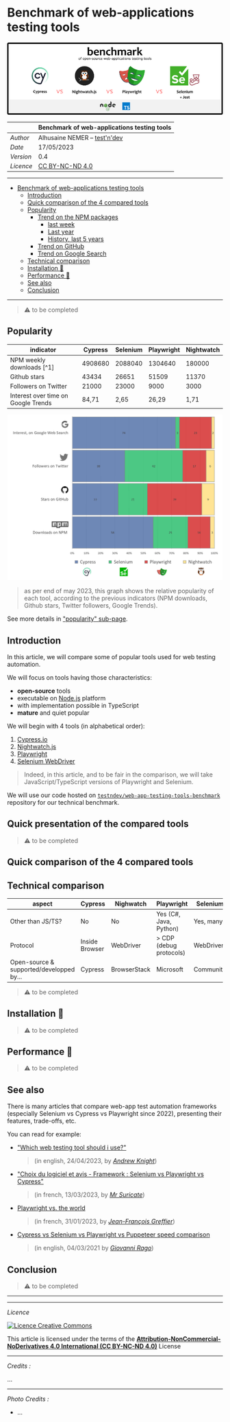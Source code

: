 # Benchmark of web-applications testing tools

![](https://github.com/testndev/web-app-testing-tools-benchmark/raw/main/doc/header-image.png)

|           | Benchmark of web-applications testing tools           |
| --------- | ----------------------------------------------------- |
| _Author_  | Alhusaine NEMER – [test'n'dev](https://testndev.com/) |
| _Date_    | 17/05/2023                                            |
| _Version_ | 0.4                                                   |
| _Licence_ | <a href="#licence">CC BY-NC-ND 4.0</a>                |

---

- [Benchmark of web-applications testing tools](#benchmark-of-web-applications-testing-tools)
  - [Introduction](#introduction)
  - [Quick comparison of the 4 compared tools](#quick-comparison-of-the-4-compared-tools)
  - [Popularity](#popularity)
    - [Trend on the NPM packages](#trend-on-the-npm-packages)
      - [last week](#last-week)
      - [Last year](#last-year)
      - [History, last 5 years](#history-last-5-years)
    - [Trend on GitHub](#trend-on-github)
    - [Trend on Google Search](#trend-on-google-search)
  - [Technical comparison](#technical-comparison)
  - [Installation 🚧](#installation-)
  - [Performance 🚧](#performance-)
  - [See also](#see-also)
  - [Conclusion](#conclusion)

---



> ⚠️ to be completed

## Popularity
 

 | indicator                           | Cypress | Selenium | Playwright | Nightwatch |
 | ----------------------------------- | ------- | -------- | ---------- | ---------- |
 | NPM weekly downloads [^1]           | 4908680 | 2088040  | 1304640    | 180000     |
 | Github stars                        | 43434   | 26651    | 51509      | 11370      |
 | Followers on Twitter                | 21000   | 23000    | 9000       | 3000       |
 | Interest over time on Google Trends | 84,71   | 2,65     | 26,29      | 1,71       |




![](../img/300/relative-popularity-of-tools.png)

> as per end of may 2023, this graph shows the relative popularity of each tool, according to the previous indicators (NPM downloads, Github stars, Twitter followers, Google Trends). 


See more details in ["popularity" sub-page](./300-web-app-testing-tools-benchmark-popularity.md).
## Introduction

In this article, we will compare some of popular tools used for web testing automation. 

We will focus on tools having those characteristics:
- **open-source** tools
- executable on [Node.js](https://nodejs.org) platform
- with implementation possible in TypeScript 
- **mature** and quiet popular

We will begin with 4 tools (in alphabetical order): 

1. [Cypress.io](https://cypress.io/)                                       
2. [Nightwatch.js](https://nightwatchjs.org)                              
3. [Playwright](https://playwright.dev/)                                  
4. [Selenium WebDriver](https://www.selenium.dev/documentation/webdriver/)

> Indeed, in this article, and to be fair in the comparison, we will take JavaScript/TypeScript versions of Playwright and Selenium.

We will use our code hosted on [`testndev/web-app-testing-tools-benchmark`](https://github.com/testndev/web-app-testing-tools-benchmark/) repository for our technical benchmark.

## Quick presentation of the compared tools

> ⚠️ to be completed

## Quick comparison of the 4 compared tools



## Technical comparison


| aspect                                   | Cypress        | Nighwatch    | Playwright              | Selenium  |
| ---------------------------------------- | -------------- | ------------ | ----------------------- | --------- |
| Other than JS/TS?                        | No             | No           | Yes (C#, Java, Python)  | Yes, many |
| Protocol                                 | Inside Browser | WebDriver    | > CDP (debug protocols) | WebDriver |
| Open-source & supported/developped by... | Cypress        | BrowserStack | Microsoft               | Community |
 
> ⚠️ to be completed


## Installation 🚧

> ⚠️ to be completed



## Performance 🚧

> ⚠️ to be completed

## See also

There is many articles that compare web-app test automation frameworks (especially Selenium vs Cypress vs Playwright since 2022), presenting their features, trade-offs, etc. 

You can read for example:
- ["Which web testing tool should i use?"](https://automationpanda.com/2023/04/24/which-web-testing-tool-should-i-use)   
  > (in english, 24/04/2023, by [*Andrew Knight*](https://twitter.com/automationpanda))
- ["Choix du logiciel et avis - Framework : Selenium vs Playwright vs Cypress"](https://blog.mrsuricate.com/choix-logiciel-avis-framework-selenium-playwright-cypress)
  > (in french, 13/03/2023, by [*Mr Suricate*](https://www.mrsuricate.com/))
- [Playwright vs. the world](https://medium.com/@jfgreffier/playwright-vs-the-world-c783e9bf4fc4)
  > (in french, 31/01/2023, by [*Jean-François Greffier*](https://linktr.ee/jfgreffier))
- [Cypress vs Selenium vs Playwright vs Puppeteer speed comparison](https://rag0g.medium.com/cypress-vs-selenium-vs-playwright-vs-puppeteer-speed-comparison-73fd057c2ae9)
  > (in english, 04/03/2021 by [*Giovanni Rago*](https://rag0g.medium.com/))



## Conclusion

> ⚠️ to be completed






----


---

<a id="licence"></a>

_Licence_

<a rel="license" href="http://creativecommons.org/licenses/by-nc-nd/4.0/"><img alt="Licence Creative Commons" style="border-width:0" src="https://i.creativecommons.org/l/by-nc-nd/4.0/88x31.png" /></a> 
 

This article is licensed under the terms of the 
<a rel="license" href="http://creativecommons.org/licenses/by-nc-nd/4.0/">__Attribution-NonCommercial-NoDerivatives 4.0 International (CC BY-NC-ND 4.0)__</a> License

---

_Credits :_

...

---

_Photo Credits :_

- ...
  

